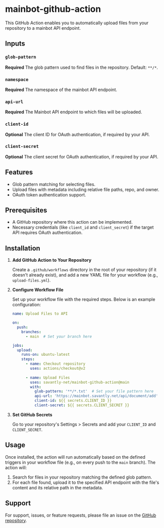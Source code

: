 # mainbot-github-action


This GitHub Action enables you to automatically upload files from your repository to a mainbot API endpoint.   

## Inputs

### `glob-pattern`

**Required** The glob pattern used to find files in the repository. Default: `**/*`.  

### `namespace`

**Required** The namespace of the mainbot API endpoint.  

### `api-url`

**Required** The Mainbot API endpoint to which files will be uploaded.  

### `client-id`

**Optional** The client ID for OAuth authentication, if required by your API.  

### `client-secret`

**Optional** The client secret for OAuth authentication, if required by your API.  



## Features

- Glob pattern matching for selecting files.
- Upload files with metadata including relative file paths, repo, and owner.
- OAuth token authentication support.

## Prerequisites

- A GitHub repository where this action can be implemented.
- Necessary credentials (like `client_id` and `client_secret`) if the target API requires OAuth authentication.

## Installation

1. **Add GitHub Action to Your Repository**

   Create a `.github/workflows` directory in the root of your repository (if it doesn't already exist), and add a new YAML file for your workflow (e.g., `upload-files.yml`).

2. **Configure Workflow File**

   Set up your workflow file with the required steps. Below is an example configuration:

   ```yaml
   name: Upload Files to API

   on:
     push:
       branches:
         - main  # Set your branch here

   jobs:
     upload:
       runs-on: ubuntu-latest
       steps:
         - name: Checkout repository
           uses: actions/checkout@v2
         
         - name: Upload Files
           uses: savantly-net/mainbot-github-action@main
           with:
             glob-pattern: '**/*.txt'  # Set your file pattern here
             api-url: 'https://mainbot.savantly.net/api/document/add'
             client-id: ${{ secrets.CLIENT_ID }}
             client-secret: ${{ secrets.CLIENT_SECRET }}
   ```

3. **Set GitHub Secrets**

   Go to your repository's Settings > Secrets and add your `CLIENT_ID` and `CLIENT_SECRET`.

## Usage

Once installed, the action will run automatically based on the defined triggers in your workflow file (e.g., on every push to the `main` branch). The action will:

1. Search for files in your repository matching the defined glob pattern.
2. For each file found, upload it to the specified API endpoint with the file's content and its relative path in the metadata.


## Support

For support, issues, or feature requests, please file an issue on the [GitHub repository](https://github.com/savantly-net/mainbot-github-action/issues).

